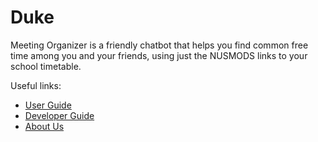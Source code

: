 # Duke

Meeting Organizer is a friendly chatbot that helps you find common free time among you and your friends, using just the NUSMODS links to your school timetable.

Useful links:
* [User Guide](UserGuide.md)
* [Developer Guide](DeveloperGuide.md)
* [About Us](AboutUs.md)
